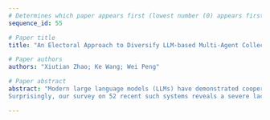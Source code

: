 ```yaml
--- 
# Determines which paper appears first (lowest number (0) appears first)
sequence_id: 55

# Paper title 
title: "An Electoral Approach to Diversify LLM-based Multi-Agent Collective Decision-Making"

# Paper authors 
authors: "Xiutian Zhao; Ke Wang; Wei Peng"

# Paper abstract 
abstract: "Modern large language models (LLMs) have demonstrated cooperative synergy on complex task-solving, and collective decision-making (CDM) is a pivotal component in LLM-based multi-agent collaboration frameworks.
Surprisingly, our survey on 52 recent such systems reveals a severe lack of diversity and heavy reliance on dictatorial and plurality voting for CDM. Using social choice theory as a lens, we critically examine widely-adopted CDM methods and identify their limitations. To enrich current monotonous and limited landscape of LLM-based CDM, we introduce 8 ordinal preferential voting mechanisms that can be easily integrated with various multi-agent frameworks. Our empirical case study on MMLU benchmark demonstrates that incorporating certain CDM methods alone can enhance the reasoning performance and robustness of some state-of-the-art LLMs, without any complex system designs. Furthermore, some CDM mechanisms generate positive synergies with as few as three agents, foreshadowing a profitable computation trade-off."

--- 
```

